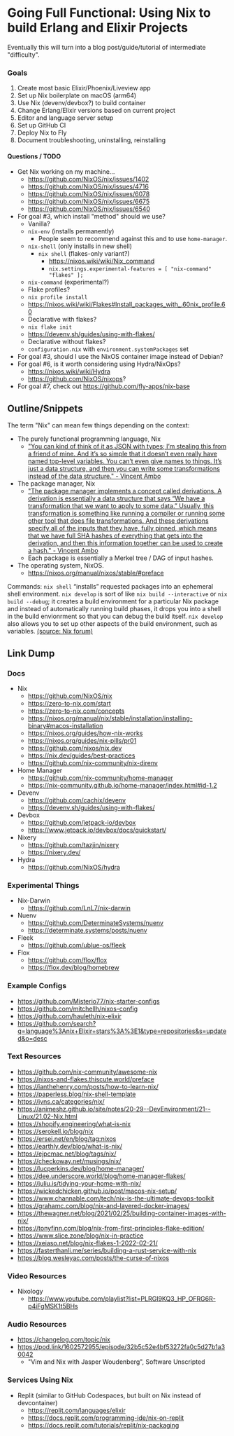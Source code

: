 # Going Full Functional: Using Nix to build Erlang and Elixir Projects

Eventually this will turn into a blog post/guide/tutorial of intermediate "difficulty".

### Goals

1. Create most basic Elixir/Phoenix/Liveview app
2. Set up Nix boilerplate on macOS (arm64)
3. Use Nix (devenv/devbox?) to build container
4. Change Erlang/Elixir versions based on current project
5. Editor and language server setup
6. Set up GitHub CI
7. Deploy Nix to Fly
8. Document troubleshooting, uninstalling, reinstalling

#### Questions / TODO

- Get Nix working on my machine...
  - https://github.com/NixOS/nix/issues/1402
  - https://github.com/NixOS/nix/issues/4716
  - https://github.com/NixOS/nix/issues/6078
  - https://github.com/NixOS/nix/issues/6675
  - https://github.com/NixOS/nix/issues/6540 
- For goal #3, which install "method" should we use?
  -  Vanilla?
    - `nix-env` (installs permanently)
      - People seem to recommend against this and to use `home-manager`.
    - `nix-shell` (only installs in new shell)
      - `nix shell` (flakes-only variant?)
        - https://nixos.wiki/wiki/Nix_command
        - `nix.settings.experimental-features = [ "nix-command" "flakes" ];`
    - `nix-command` (experimental?)
  -  Flake profiles?
    - `nix profile install` 
    - https://nixos.wiki/wiki/Flakes#Install_packages_with_.60nix_profile.60 
  -  Declarative with flakes?
    - `nix flake init` 
    - https://devenv.sh/guides/using-with-flakes/ 
  -  Declarative without flakes?
    - `configuration.nix` with `environment.systemPackages` set
- For goal #3, should I use the NixOS container image instead of Debian?
- For goal #6, is it worth considering using Hydra/NixOps?
  - https://nixos.wiki/wiki/Hydra
  - https://github.com/NixOS/nixops?
- For goal #7, check out https://github.com/fly-apps/nix-base

## Outline/Snippets

The term "Nix" can mean few things depending on the context:
- The purely functional programming language, Nix
  - ["You can kind of think of it as JSON with types; I’m stealing this from a friend of mine. And it’s so simple that it doesn’t even really have named top-level variables. You can’t even give names to things. It’s just a data structure, and then you can write some transformations instead of the data structure." - Vincent Ambo](https://changelog.com/shipit/37#transcript-25)
- The package manager, Nix
  - ["The package manager implements a concept called derivations. A derivation is essentially a data structure that says “We have a transformation that we want to apply to some data.” Usually, this transformation is something like running a compiler or running some other tool that does file transformations. And these derivations specify all of the inputs that they have, fully pinned, which means that we have full SHA hashes of everything that gets into the derivation, and then this information together can be used to create a hash." - Vincent Ambo](https://changelog.com/shipit/37#transcript-25)
  - Each package is essentially a Merkel tree / DAG of input hashes.
- The operating system, NixOS.
  - https://nixos.org/manual/nixos/stable/#preface

Commands: `nix shell` “installs” requested packages into an ephemeral shell environment. `nix develop` is sort of like `nix build --interactive` or `nix build --debug`; it creates a build environment for a particular Nix package and instead of automatically running build phases, it drops you into a shell in the build envionrment so that you can debug the build itself. `nix develop` also allows you to set up other aspects of the build environment, such as variables. [(source: Nix forum)](https://discourse.nixos.org/t/difference-between-nix-shell-nix-shell-nix-develop/32469)

## Link Dump

### Docs

- Nix
  - https://github.com/NixOS/nix
  - https://zero-to-nix.com/start
  - https://zero-to-nix.com/concepts
  - https://nixos.org/manual/nix/stable/installation/installing-binary#macos-installation
  - https://nixos.org/guides/how-nix-works
  - https://nixos.org/guides/nix-pills/pr01
  - https://github.com/nixos/nix.dev
  - https://nix.dev/guides/best-practices
  - https://github.com/nix-community/nix-direnv
- Home Manager
  - https://github.com/nix-community/home-manager
  - https://nix-community.github.io/home-manager/index.html#id-1.2
- Devenv
  - https://github.com/cachix/devenv
  - https://devenv.sh/guides/using-with-flakes/
- Devbox
  - https://github.com/jetpack-io/devbox
  - https://www.jetpack.io/devbox/docs/quickstart/
- Nixery
  - https://github.com/tazjin/nixery
  - https://nixery.dev/
- Hydra
  - https://github.com/NixOS/hydra
 
### Experimental Things

- Nix-Darwin
  - https://github.com/LnL7/nix-darwin
- Nuenv
  - https://github.com/DeterminateSystems/nuenv
  - https://determinate.systems/posts/nuenv
- Fleek
  - https://github.com/ublue-os/fleek
- Flox
  - https://github.com/flox/flox
  - https://flox.dev/blog/homebrew

### Example Configs

- https://github.com/Misterio77/nix-starter-configs
- https://github.com/mitchellh/nixos-config
- https://github.com/hauleth/nix-elixir
- https://github.com/search?q=language%3Anix+Elixir+stars%3A%3E1&type=repositories&s=updated&o=desc

### Text Resources

- https://github.com/nix-community/awesome-nix
- https://nixos-and-flakes.thiscute.world/preface
- https://ianthehenry.com/posts/how-to-learn-nix/
- https://paperless.blog/nix-shell-template
- https://jvns.ca/categories/nix/
- https://animeshz.github.io/site/notes/20-29--DevEnvironment/21--Linux/21.02-Nix.html
- https://shopify.engineering/what-is-nix
- https://serokell.io/blog/nix
- https://ersei.net/en/blog/tag:nixos
- https://earthly.dev/blog/what-is-nix/
- https://ejpcmac.net/blog/tags/nix/
- https://checkoway.net/musings/nix/
- https://lucperkins.dev/blog/home-manager/
- https://dee.underscore.world/blog/home-manager-flakes/
- https://juliu.is/tidying-your-home-with-nix/
- https://wickedchicken.github.io/post/macos-nix-setup/
- https://www.channable.com/tech/nix-is-the-ultimate-devops-toolkit
- https://grahamc.com/blog/nix-and-layered-docker-images/
- https://thewagner.net/blog/2021/02/25/building-container-images-with-nix/
- https://tonyfinn.com/blog/nix-from-first-principles-flake-edition/
- https://www.slice.zone/blog/nix-in-practice
- https://xeiaso.net/blog/nix-flakes-1-2022-02-21/
- https://fasterthanli.me/series/building-a-rust-service-with-nix
- https://blog.wesleyac.com/posts/the-curse-of-nixos

### Video Resources

- Nixology
  - https://www.youtube.com/playlist?list=PLRGI9KQ3_HP_OFRG6R-p4iFgMSK1t5BHs

### Audio Resources

- https://changelog.com/topic/nix
- https://pod.link/1602572955/episode/32b5c52e4bf53272fa0c5d27b1a30042
  - "Vim and Nix with Jasper Woudenberg", Software Unscripted

### Services Using Nix

- Replit (similar to GitHub Codespaces, but built on Nix instead of devcontainer)
  - https://replit.com/languages/elixir
  - https://docs.replit.com/programming-ide/nix-on-replit
  - https://docs.replit.com/tutorials/replit/nix-packaging
